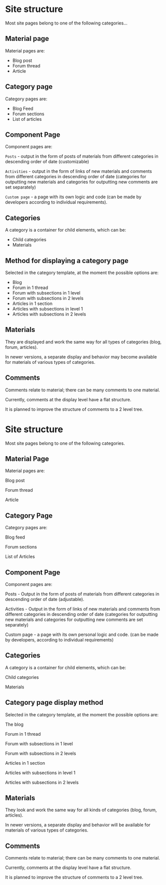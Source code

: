 # Site structure

Most site pages belong to one of the following categories...


## Material page

Material pages are:
- Blog post
- Forum thread
- Article


## Category page

Category pages are:
- Blog Feed
- Forum sections
- List of articles


## Component Page

Component pages are:

`Posts` - output in the form of posts of materials from different categories in descending order of date (customizable)

`Activities` - output in the form of links of new materials and comments from different categories in descending order of date (categories for outputting new materials and categories for outputting new comments are set separately)

`Custom page` - a page with its own logic and code (can be made by developers according to individual requirements).


## Categories

A category is a container for child elements, which can be:
- Child categories
- Materials


## Method for displaying a category page

Selected in the category template, at the moment the possible options are:
- Blog
- Forum in 1 thread
- Forum with subsections in 1 level
- Forum with subsections in 2 levels
- Articles in 1 section
- Articles with subsections in level 1
- Articles with subsections in 2 levels


## Materials

They are displayed and work the same way for all types of categories (blog, forum, articles).

In newer versions, a separate display and behavior may become available for materials of various types of categories.


## Comments

Comments relate to material; there can be many comments to one material.

Currently, comments at the display level have a flat structure.

It is planned to improve the structure of comments to a 2 level tree.






# Site structure

Most site pages belong to one of the following categories.


## Material Page

Material pages are:

Blog post

Forum thread

Article


## Category Page

Category pages are:

Blog feed

Forum sections

List of Articles


## Component Page

Component pages are:

Posts - Output in the form of posts of materials from different categories in descending order of date (adjustable).

Activities - Output in the form of links of new materials and comments from different categories in descending order of date (categories for outputting new materials and categories for outputting new comments are set separately)

Custom page - a page with its own personal logic and code. (can be made by developers, according to individual requirements)


## Categories

A category is a container for child elements, which can be:

Child categories

Materials


## Category page display method

Selected in the category template, at the moment the possible options are:

The blog

Forum in 1 thread

Forum with subsections in 1 level

Forum with subsections in 2 levels

Articles in 1 section

Articles with subsections in level 1

Articles with subsections in 2 levels


## Materials

They look and work the same way for all kinds of categories (blog, forum, articles).

In newer versions, a separate display and behavior will be available for materials of various types of categories.


## Comments

Comments relate to material; there can be many comments to one material.

Currently, comments at the display level have a flat structure.

It is planned to improve the structure of comments to a 2 level tree.
